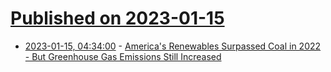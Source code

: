 # [Published on 2023-01-15](index.md)

* [2023-01-15, 04:34:00](https://news.slashdot.org/story/23/01/15/031209/americas-renewables-surpassed-coal-in-2022---but-greenhouse-gas-emissions-still-increased?utm_source=rss1.0mainlinkanon&utm_medium=feed) - [America's Renewables Surpassed Coal in 2022 - But Greenhouse Gas Emissions Still Increased](https://news.slashdot.org/story/23/01/15/031209/americas-renewables-surpassed-coal-in-2022---but-greenhouse-gas-emissions-still-increased?utm_source=rss1.0mainlinkanon&utm_medium=feed)

